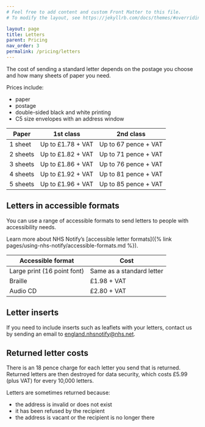 ```yaml
---
# Feel free to add content and custom Front Matter to this file.
# To modify the layout, see https://jekyllrb.com/docs/themes/#overriding-theme-defaults

layout: page
title: Letters
parent: Pricing
nav_order: 3
permalink: /pricing/letters
---
```


The cost of sending a standard letter depends on the postage you choose and how many sheets of paper you need.

Prices include:

- paper
- postage
- double-sided black and white printing
- C5 size envelopes with an address window

| Paper    | 1st class            | 2nd class            |
| -------- | -------------------- | -------------------- |
| 1 sheet  | Up to £1.78 + VAT    | Up to 67 pence + VAT |
| 2 sheets | Up to £1.82 + VAT    | Up to 71 pence + VAT |
| 3 sheets | Up to £1.86 + VAT    | Up to 76 pence + VAT |
| 4 sheets | Up to £1.92 + VAT    | Up to 81 pence + VAT |
| 5 sheets | Up to £1.96 + VAT    | Up to 85 pence + VAT |

## Letters in accessible formats

You can use a range of accessible formats to send letters to people with accessibility needs.

Learn more about NHS Notify’s [accessible letter formats]({% link pages/using-nhs-notify/accessible-formats.md %}).

| Accessible format           | Cost                      |
| --------------------------- | ------------------------- |
| Large print (16 point font) | Same as a standard letter |
| Braille                     | £1.98 + VAT               |
| Audio CD                    | £2.80 + VAT               |

## Letter inserts

If you need to include inserts such as leaflets with your letters, contact us by sending an email to <england.nhsnotify@nhs.net>.

## Returned letter costs

There is an 18 pence charge for each letter you send that is returned. Returned letters are then destroyed for data security, which costs £5.99 (plus VAT) for every 10,000 letters.

Letters are sometimes returned because:

- the address is invalid or does not exist
- it has been refused by the recipient
- the address is vacant or the recipient is no longer there
